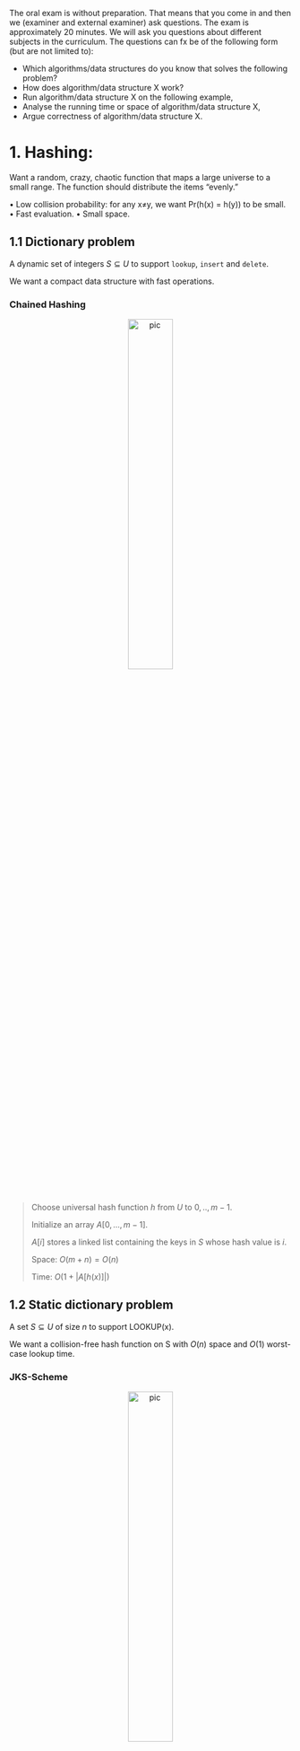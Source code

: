 The oral exam is without preparation. That means that you come in and then we (examiner and external examiner) ask questions. The exam is approximately 20 minutes.  We will ask you questions about different subjects in the curriculum. The questions can fx be of the following form (but are not limited to):

* Which algorithms/data structures do you know that solves the following problem?
* How does algorithm/data structure X work?  
* Run algorithm/data structure X on the following example,
* Analyse the running time or space of algorithm/data structure X,
* Argue correctness of algorithm/data structure X.

# 1. Hashing:

Want a random, crazy, chaotic function that maps a large universe to a small range. The
function should distribute the items “evenly.”

• Low collision probability: for any x≠y, we want Pr(h(x) = h(y)) to be small.
• Fast evaluation.
• Small space.

## 1.1 Dictionary problem

A dynamic set of integers $S \subseteq U$ to support `lookup`, `insert` and `delete`.

We want a compact data structure with fast operations.

### Chained Hashing

<p align="center"><img src=".data/hashing_chained.png" alt="pic" width="40%" /></p>

> Choose universal hash function $h$ from $U$ to ${0, ..,m-1}$.
> 
> Initialize an array $A[0, ..., m-1]$.
> 
> $A[i]$ stores a linked list containing the keys in $S$ whose hash value is $i$.
>
> Space: $O(m + n) = O(n)$
> 
> Time: $O(1 + |A[h(x)]|)$
>

## 1.2 Static dictionary problem

A set $S \subseteq U$ of size $n$ to support LOOKUP(x).

We want a collision-free hash function on S with $O(n)$ space and $O(1)$ worst-case lookup time.

### JKS-Scheme

<p align="center"><img src=".data/hashing_FKS.png" alt="pic" width="40%" /></p>

> Two-level solution:
> * At level 1 use solution with many collisions and linear space.
> * Resolve each collisions at level 1 with collision-free solution at level 2.
>
> Spce: $O(n)$ and $O(n)$ expected preprocessing time.
> 
> Time: $O(1)$ worst-case time per lookup.
>

## 1.3 String matching

Given strings S and P, determine if P is a substring in S. 

|P| = m, |S| = n.


### Karp-Rabin Fingerprint

> Let S be a string of length n. 
>
> Let p is a prime number. Pick uniformly at random integer z ∈{0, ..., p-1}.
>
> The fingerprint of $S$ is the polynomial over the field $Z_p$ evaluated at the random integer $z$.
> 
>$$\varphi_{p,z}(S) = \left( \sum_{i=1}^{n} S[i] \cdot z^{n - i} \right) \mod p$$
> 

### Karp-Rabin Algorithm

> Pick $p >= m^2$
> 
> Compute $\varphi(P)$
>
> Compute and compare $\varphi(S[i, i+m-1])$ with $\varphi(P)$ for all i.
>
> If fingerprints match, verify using brute-force comparison. 
>
> Time: $O(m + n + Fm)$
>


# 2. Predecessor:

Maintain a set S ⊆ U = {0, ..., u-1} to support `predecessor`, `successor`, `insert` and `delete`.

We want a Static predecessor with $O(log log u)$ query time.

## van Emde Boas

<p align="center"><img src=".data/van_emde_boas.png" alt="pic" width="100%" /></p>

> Apply `Two-Level Bitvector` until size of vectors is constant.
>
> > Space: $O(u)$
> >
> > Time: $𝖳(𝗎) = 𝖳 (\sqrt u)+ 𝖮(𝟣) = 𝖮(log log 𝗎)$
>

## Y-Trie

<p align="center"><img src=".data/Y-Fast_Trie.png" alt="pic" width="100%" /></p>

> Partition $S$ into $\frac{n}{log u}$ groups of $log u$ consecutive keys
>
> Compute $S'$ = set of split keys between groups.
>
> X-fast trie over S’:
> 
> * A binary tree with min and max for each node + keys ordered in a linked list.
>
> * For each level store a dictionary of prefixes of keys. 
>
> Balanced binary search trees for each group.
>
> > Space: X-fast trie: $O(\frac{n}{log u} log u) = O(n)$, all BBSTs: $O(n)$
> >
> > Time: X-fast trie: $O(log log u)$, BBST: $O(log (log u))$


# 3. RMQ and LCA

## 3.1 Range Minimum Queries
Preprocess array $A[1…n]$ of integers to support $RMQ(i,j)$ to return the minimum element in $A[i…j]$.

### Sparse table
<p align="center"><img src=".data/Sparse_table.png" alt="pic" width="50%" /></p>

> Save the result for all intervals of length a power of 2.
>
> Query: any interval is the union of two power of 2 intervals. Lookup results for the two intervals and take minimum.
>
> > Space: $O(n log n)$
> >
> > Time: $O(1)$
> >
> > Preprocesing time: $O(n log n)$. To compute results for length $2^i$ use results for length $2^{i-1}$.

## 3.2 ±1RMQ

Consecutive entries diﬀer by 1.

<p align="center"><img src=".data/differ_1_RMQ.png" alt="pic" width="100%" /></p>

> Divide $A$ into blocks of size $\frac{1}{2} logn$.
>
> > On blocks:
> >
> > <p align="center"><img src=".data/differ_1_RMQ_two_new_arrays.png" alt="pic" width="40%" /></p>
> >
> > > $A'$: minimum from each block
> > >
> > > $B$: position in $A$ where occurs.
> > >
> > > Sparse table data structure on $A'$.
> > >
> > Space: $O(|A'| log |A'|) = O(\frac{n}{logn} log \frac{n}{logn})$ = $O(n)$
> 
>
> > Inside blocks:
> > 
> > <p align="center"><img src=".data/differ_1_RMQ_precompute_inside_blocks.png" alt="pic" width="25%" /></p>
> >
> > > Precompute and save all answers for each normalized block.
> > >
> > > > Block is sequence of +1s and -1s.
> > > > 
> > > > Number of block descriptions: $2^{\frac{1}{2} logn - 1} ≤ \sqrt{n}$
> > >
> > Space: $O(\sqrt{n}(log^2 n) + O(\frac{n}{logn}))$ = $O(n)$
>
> Space: SparseTable + PrecomputedTables = $O(n)$
>
> Time: $O((1+1) + 1 + 1)$

## 3.2 Lowest Common Ancestor
Preprocess rooted tree $T$ with $n$ nodes to support querying the lowest common ancestor of $u$ and $v$.

<p align="center"><img src=".data/Cartesian_tree.png" alt="pic" width="75%" /></p>

> Build a `Cartesian Tree` on array.
>  > The value in subtree root is minimum. 
>  > 
>  > Inorder of tree (left->root->right) is the original array.
> 
> $E$: Euler tour representation. Preorder walk, write id of node when met.
>
> $A$: Depth of node node in $E[i]$. 最小的值代表路径中的根
>
> $R$: First occurrence in $E$ of node with id $i$. 第一次访问某节点时，是从根走到它的路径上的第一个“入点”，在 DFS 遍历过程中，你要访问 u 和 v，就必须先经过它们的 LCA
>
> $RMQ(i, j) = LCA(i, j) = E[RMQ_A (R[i], R[j])]$
>
> Space: $O(E+A+R+RMQ_A)$

# 4. Level Ancestor

Preprocess rooted tree T to support querying the $kth$ ancestor of node $v$.

## 4.1 Top-Bottom Decomposition

<p align="center"><img src=".data/Top_bottom_tree.png" alt="pic" width="50%" /></p>

> > Jump nodes: maximal **deep** nodes with ≥ $\frac{1}{4} log n$ descendants.
>
> > Top tree: 
> > > Ladder decomposition + Jump pointers for jump nodes, at most $\frac{n}{\frac{1}{4}logn}$ leaves.
> > >
> > > For each internal node pointer to some jump node below.
> > 
> > > $LA(v,k)$ in top:
> > >
> > > Follow pointer to jump node below $v$.
> > > 
> > > Jump pointer + ladder solution.
> >
> > > Space: O(|ladder| + |jump_nodes|*|tree_height|) = $O(n + \frac{n}{logn} logn) = O(n)$ 
> > >
> > > Time: O(1)
>
> > Bottom tree:
> > <p align="center"><img src=".data/Bottom_tree.png" alt="pic" width="50%" /></p>
> >
> > > Encode each bottom tree `B` using balanced parentheses representation.
> > > 
> > > Encode inputs v and k.
> > > 
> > > Build table $A[code(B, v, k)] = LA(v, k)$ in bottom tree `B`.
> >
> > > $LA(v,k)$ in bottom: Lookup in $A$.
> >
> > > Space: $O(2^{|code|}) = O(2^{2 \cdot \frac{1}{4} logn + 2 \cdot log(\frac{1}{4} logn)}) < O(n^{\frac{1}{2}}log^2n) < O(n)$
> > >
> > > Time: O(1)

# 5. Suffix Trees

## 5.1 String indexing problem
Preprocess a string $S$ to search the starting positions of all occurrences of $P$ in $S$.

### Suffix Tree

<p align="center"><img src=".data/Suffix_tree.png" alt="pic" width="50%" /></p>

>
> The compact trie of all suﬃxes of S.
>
> > Space: O(Number of edges + space for edge labels + string) = $O(n)$
> > 
> > Time: $O(|P|+occ)$
> >
> > Preprocessing time: $O(sort(n,|Σ|))$.  Time to sort $n$ characters from an alphabet $Σ$.

## 5.2 Longest common substring problem
Find longest common substring of strings $S_1$ and $S_2$.

<p align="center"><img src=".data/Suffix_tree_on_S1S2.png" alt="pic" width="75%" /></p>

> The suﬃx tree over $S_1\$1S_2\$2$.


# 6. Radix and Suffix Sorting

## 6.1 Sorting small universes problem

Given a sequence of $n$ integers from a universe $U = \{0, 1, ..., u-1\}$ that is not too big.

### Radix sort

<p align="center"><img src=".data/Radix_sort.png" alt="pic" width="25%" /></p>

> Sort on each digit from right to left using stable sort.
> 
> For each digit, insert into array of linked list + traverse array of linked list.
>
> > Space: $O(n+u)$
> >
> > Time: $O(n \cdot k)$

## 6.2 Suffix sort problem

Given string $S$ of length $n$ over alphabet $Σ$, sort all suﬃxes of S in lexicographic order.

### Difference Cover Sampling

<p align="center"><img src=".data/DC3_1.png" alt="pic" width="75%" /></p>

> Recursively sort sample suﬃxes starting at positions $i = 1 \mod 3$ and $i = 2 \mod 3$.

<p align="center"><img src=".data/DC3_2.png" alt="pic" width="25%" /></p>

> Sort Non-Sample Suffixes.

<p align="center"><img src=".data/DC3_3.png" alt="pic" width="25%" /></p>

> Merge
>
> * When compare $S_0$ with $S_1$：$(S[i], \text{rank}[i+1]) \stackrel{?}{\leq} (S[j], \text{rank}[j+1])$
>
> * When compare $S_0$ with $S_2$：$(S[i], S[i+1], \text{rank}[i+2]) \stackrel{?}{\leq} (S[j], S[j+1], \text{rank}[j+2])$

> Time: $T(n) = T(2n/3) + O(n) = O(n)$

# Week7 Compression:

## Lempel-Ziv 77

**Encode**

> Build suﬃx tree. Store smallest leaf below each node.
> 
> <p align="center"><img src=".data/Ziv_77_tree.png" alt="pic" width="50%" /></p>
>
> Parse from left-to-right into phrases.
> > <p align="center"><img src=".data/Ziv_77_array.png" alt="pic" width="50%" /></p>
> >
> > Select longest matching substring starting before current position + 1 extra character.
> >
> > Encode phrases by (previous occ dist, length, extra character) or single character.
>
> > Time: $O(sort(n, |Σ|).$

**Decode**

>  Read and decode left-to-right.

## Lempel-Ziv 78

**Encode**

> <p align="center"><img src=".data/Ziv_78.png" alt="pic" width="50%" /></p>
>
> Dynamically build and traverse the LZ78 trie.
>
> Parse from left-to-right into phrases.
> 
> Select longest phrase seen before + a single character.
> 
> Encode phrases (previous phrase, character) or single phrase.
>
> > Time: $O(N)$ expected

**Decode**

> Read and decode left-to-right.
>
> > Time: $O(N)$

## Recursive-pairing compression

<p align="center"><img src=".data/Re-Pair_Compression.png" alt="pic" width="25%" /></p>

> Start with string $S$.
>
> Replace a most frequent pair by new character $X_i$. Output rule $X_i ➞ ab$.
>
> Repeat until we have a single pair.

>  Unfold rules top-down.

## Grammar Compression

<p align="center"><img src=".data/Grammar_Compression.png" alt="pic" width="50%" /></p>

> Encode string $S$ as an grammar $G$ that generates $S$.

> Parse tree. Unfolded set of rules.

# Week8 External Memory 1

## 8.1 Sorting

Given array $A$ of $N$ values, output the values in increasing order.

### External Merge Sort

<p align="center"><img src=".data/Multiway_merge.png" alt="pic" width="50%" /></p>

> Partition $N$ elements into $\frac{N}{M}$ arrays of size $M$.
> 
> Load each into memory and sort.

> Apply $\frac{M}{B}$ way external multiway merge until left with single sorted array.
>
> > <p align="center"><img src=".data/Multiway_merge_2.png" alt="pic" width="50%" /></p>
> > 
> > Load $\frac{M}{B}$ first blocks into memory.
> > 
> > Output the smallest number among blocks.
> > 
> > Load more blocks into memory if needed.
> >
> > Repeat

> I/Os: $O(\frac{N}{B} + \frac{N}{B} log_\frac{M}{B} \frac{N}{M})$

## 8.2 Searching

Maintain a set $S ⊆ U = \{0, ..., u-1\}$ to support `search`, `insert` and `delete`.

<p align="center"><img src=".data/B-tree.png" alt="pic" width="50%" /></p>

> B-tree of order $δ = ϴ(B)$ with $N$ keys.
> > Keys in leaves.
> > 
> > Degree between $\frac{δ}{2}$ and $δ$.
>
> > Root degree between 2 and δ.
>
> > Height: $log_\delta \frac{N}{B}$

# Week9 External Memory 2

## 9.1 Access Path Traversal problem

Data structure $D$ stores a dynamic set of items. We can only access $D$ by following an access path $P$.

### Buﬀered updates

<p align="center"><img src=".data/Access_Path_buffered.png" alt="pic" width="10%" /></p>

> Add buﬀers of size $B$ to each edge stored in O(1) blocks.
>
> Buﬀers store delayed updates to $D$
>
> > Search: $O(P)$
> >
> > Update: $O(\frac{P}{B})$

## 9.2 Searching with Fast Updates

### $B^\epsilon$-tree

<p align="center"><img src=".data/Square_root_tree.png" alt="pic" width="50%" /></p>

> Speed up updates by buﬀering them at each node along the path to a leaf.
>
> Move many updates together in each I/O.
>
> Insert delayed insert/delete into first buﬀer on path. If full, flush and recurse on next node in path. If we fill leaf, rebalance tree as B-tree.
>
> $\epsilon ∈ (0, 1]$ is a parameter.
>
> > <p align="center"><img src=".data/B_epsilon.png" alt="pic" width="25%" /></p>
> >
> > Height: $log_{b^\epsilon} N = \frac{log_b N}{\epsilon}$
> >
> > Search: $O(\frac{log_b N}{\epsilon})$
> >
> > Update: $O(\frac{Height}{Buffer}) = O(\frac{log_b N}{\epsilon \cdot B^{1-\epsilon}})$


# Week11 Range Report

Preprocess at set of points $P ⊆ \mathcal{R}^2$ to return the set of points in $R$, where $R$ is rectangle given by $(x_1, y_1)$ and $(x_2, y_2)$.

## 2D Range Tree + Bridges

<p align="center"><img src=".data/2D_range_tree_with_bridges.png" alt="pic" width="50%" /></p>

> Perfectly balanced binary tree over $x$-coordinate.
>
> Each node $v$ stores array of points below $v$ sorted by $y$-coordinate.
>
> Each point in array at $v$ stores bridges to arrays in $v_l$ and $v_r$
>
> Arrays at $v_l$ and $v_r$ are subsets of array at $v$. 
>
> $Report(x1, y1, x2, y2)$: 
> > Find paths to predecessor of $x_1$ and successor of $x_2$, get each `oﬀ-path` node.
> > 
> > Binary search predecessor of $y_1$ and successor of $y_2$ in root array + traverse bridges for remaining 1D queries.
>
> > Space: $O(n logn)$
> >
> > Time: $O(logn + occ)$
> >
> > Preprocessing. $O(nlog n)$

## kD-tree

<p align="center"><img src=".data/kD-tree.png" alt="pic" width="100%" /></p>

> A balanced binary tree over point set $P$.
>
> Recursively partition $P$ into rectangular regions containing (roughly) same number of points. Partition by alternating horizontal and vertical lines.
>
> Each node in tree stores region and line.
>
> > $Report(x1, y1, x2, y2)$: Traverse 2D tree starting at the root. At node $v$:
> >
> > 1. $v$ is a leaf: report the unique point in region($v$) if contained in range.
> > 2. region($v$) is disjoint from range: stop.
> > 3. region($v$) is contained in range: report all points in region($v$).
> > 4. region($v$) intersects range, and $v$ is not a leaf. Recurse left and right.
>
> > Space: $O(n)$
> >
> > Time: $O(\sqrt{n} + occ)$
> >
> > Preprocessing. $O(nlog n)$


# Week10 Approximation 1

## 10.1 Load balancing

Schedule $n$ jobs on $m$ machines so as to minimize the maximum load $T$.

### Longest processing time rule

<p align="center"><img src=".data/lpt.png" alt="pic" width="100%" /></p>

> Sort jobs in non-increasing order. Assign next job on list to machine as soon as it becomes idle.
>
> > $t1 ≥ …. ≥ t_n$
> > 
> > $t_m ≥ t_{m+1}$
> >
> > $T^* ≥ t_m + t_{m+1}$  =>  $T^* ≥ 2t_{m+1}$
> >
> > $\frac{1}{2}T^* ≥ t_{m+1} ≥ t_i$  => $\frac{3}{2}T^* ≥ t_i + s$
> 
> > If $\frac{1}{3}T^* ≥ t_n$ then $\frac{4}{3}T^* ≥ T$.
> > 
> > If $\frac{1}{3}T^* < t_n$ then $3\cdot t_n > T^*$, so each machine only could take 2 jobs at most. $2m ≥ n$

## 10.2 K-center

An integer $k$ and a set of sites $S$ with distance $d(i,j)$. Choose a set $C$ of k centers so as to minimize the maximum
distance of a site to its closest center.

### Greedy algorithm

<p align="center"><img src=".data/k-center.png" alt="pic" width="100%" /></p>

> Pick arbitrary $i$ into $C$.
>
> Find site $j$ farthest away from any cluster center in $C$, then put $j$ into $C$.
>
> Repeat until $|C| = k$.

# Week12:

## 12.1 Traveling Salesman Problem

Set of cities  $\{1,…,n\}$

$c_{ij} ≥ 0$: cost of traveling from $i$ to $j$ with triangle inequality.

Find a tour of minimum cost visiting every city exactly once. (Hamiltonian cycle)

### Christofides algorithm

<p align="center"><img src=".data/Christofides_algorithm.png" alt="pic" width="50%" /></p>

> Compute MST $T$, which is a lower bound on TSP.
>
> Consider set $O$ of all odd degree vertices in $T$.
>
> Find minimum cost perfect matching $M$ on $O$.
>
> $T + M$ is a Eulerian. It's connected and all nodes have even degree.
>
> Construct Euler tour $𝞃$ (visiting every edge exactly once). And shortcut into $𝞃'$ such that each vertex only visited once.
>
> > $len(𝞃') <= len(𝞃) = cost(T) + cost(M)$
> >
> > $cost(T) <= OPT$
> >
> > $cost(M) <= min(cost(O_1), cost(O_2)) <= \frac{OPT}{2}$

